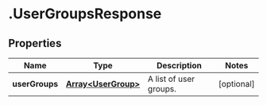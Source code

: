 # .UserGroupsResponse

## Properties

Name | Type | Description | Notes
------------ | ------------- | ------------- | -------------
**userGroups** | [**Array&lt;UserGroup&gt;**](UserGroup.md) | A list of user groups. | [optional] 


